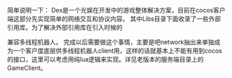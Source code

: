 简单说明一下：
	Dex是一个光娱在开发中的游戏整体解决方案，目前在cocos客户端这部分先实现简单的网络交互和协议内容。
	其中Libs目录下面收录了一些外部引用库。为了解决外部引用库在引入时候的


兼容多线程机器人。
	完成以后需要做这个事情，主要是吧network抽出来单独成为一个客户度底层供多线程机器人client用，这样的话就基本上不能有用到cocos的接口，这里可以考虑用纯lua逻辑来实现。详见老版本的服务端目录上的GameClient。
	